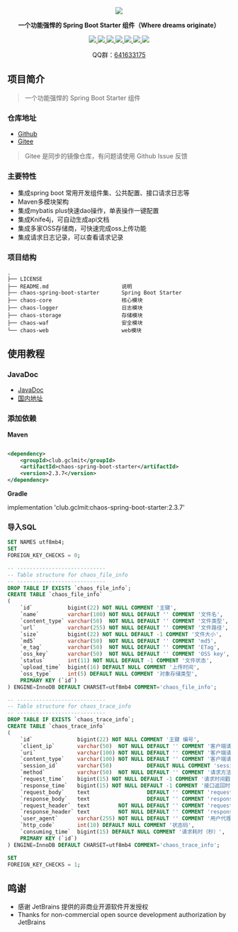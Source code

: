 <p align="center">
	<a href="https://github.com/gclm/chaos"><img src="https://cdn.jsdelivr.net/gh/gclm/images@master/20200414/1586827646660.png"></a>
</p>
<p align="center">
	<strong>一个功能强悍的 Spring Boot Starter 组件（Where dreams originate）</strong>
</p>
<p align="center">
	<a target="_blank" href="https://github.com/gclm/chaos/actions">
        <img src="https://github.com/gclm/chaos/actions/workflows/maven.yml/badge.svg" />
	</a>
    <a target="_blank" href="https://github.com/gclm/chaos/actions">
        <img src="https://github.com/gclm/chaos/actions/workflows/javadoc.yml/badge.svg" />
	</a>
    <a target="_blank" href="https://github.com/gclm/chaos/actions">
        <img src="https://github.com/gclm/chaos/actions/workflows/codeql-analysis.yml/badge.svg" />
	</a>
    <a href="https://www.codacy.com/gh/gclm/chaos/dashboard?utm_source=github.com&utm_medium=referral&utm_content=gclm/chaos&utm_campaign=Badge_Grade">
        <img src="https://app.codacy.com/project/badge/Grade/f1c25e46f1924c14a1d41f3718223402"/>
    </a>
    <a target="_blank" href="https://search.maven.org/search?q=g:%20club.gclmit%20AND%20a:%20chaos-spring-boot-starter">
        <img src="https://img.shields.io/maven-central/v/club.gclmit/chaos-spring-boot-starter.svg?label=Maven%20Central" />
	</a>
	<a target="_blank" href="https://github.com/gclm/chaos/blob/master/LICENSE/">
        <img src="https://img.shields.io/:license-Apache2-blue.svg" />
	</a>
	<a target="_blank" href="https://www.oracle.com/technetwork/java/javase/downloads/index.html">
		<img src="https://img.shields.io/badge/JDK-11+-green.svg" />
	</a>
</p>
<p align="center">
    QQ群：<a target="_blank" href="//shang.qq.com/wpa/qunwpa?idkey=4684b1c1194706adcc4ce7c9428935d31c0b2a86b51e96cb807fa30f94cebfde">641633175</a>
</p>

## 项目简介

> 一个功能强悍的 Spring Boot Starter 组件

### 仓库地址

- [Github](https://github.com/gclm/chaos.git)
- [Gitee](https://gitee.com/gclm/chaos)

> Gitee 是同步的镜像仓库，有问题请使用 Github Issue 反馈

### 主要特性

- 集成spring boot 常用开发组件集、公共配置、接口请求日志等
- Maven多模块架构
- 集成mybatis plus快速dao操作，单表操作一键配置
- 集成Knife4j，可自动生成api文档
- 集成多家OSS存储商，可快速完成oss上传功能
- 集成请求日志记录，可以查看请求记录

### 项目结构

```text
.
├── LICENSE
├── README.md                       说明
├── chaos-spring-boot-starter       Spring Boot Starter   
├── chaos-core                      核心模块
├── chaos-logger                    日志模块
├── chaos-storage                   存储模块
├── chaos-waf                       安全模块
└── chaos-web                       web模块
```

## 使用教程

### JavaDoc

- [JavaDoc](https://gclm.github.io/chaos/)
- [国内地址](https://gclm.gitee.io/chaos/)

### 添加依赖

**Maven**

```xml

<dependency>
    <groupId>club.gclmit</groupId>
    <artifactId>chaos-spring-boot-starter</artifactId>
    <version>2.3.7</version>
</dependency>
```

**Gradle**

implementation 'club.gclmit:chaos-spring-boot-starter:2.3.7'

### 导入SQL

```sql
SET NAMES utf8mb4;
SET
FOREIGN_KEY_CHECKS = 0;

-- ----------------------------
-- Table structure for chaos_file_info
-- ----------------------------
DROP TABLE IF EXISTS `chaos_file_info`;
CREATE TABLE `chaos_file_info`
(
    `id`           bigint(22) NOT NULL COMMENT '主键',
    `name`         varchar(100) NOT NULL DEFAULT '' COMMENT '文件名',
    `content_type` varchar(50)  NOT NULL DEFAULT '' COMMENT '文件类型',
    `url`          varchar(255) NOT NULL DEFAULT '' COMMENT '文件路径',
    `size`         bigint(22) NOT NULL DEFAULT -1 COMMENT '文件大小',
    `md5`          varchar(50)  NOT NULL DEFAULT '' COMMENT 'md5',
    `e_tag`        varchar(50)  NOT NULL DEFAULT '' COMMENT 'ETag',
    `oss_key`      varchar(50)  NOT NULL DEFAULT '' COMMENT 'OSS key',
    `status`       int(11) NOT NULL DEFAULT -1 COMMENT '文件状态',
    `upload_time`  bigint(16) DEFAULT NULL COMMENT '上传时间',
    `oss_type`     int(5) DEFAULT NULL COMMENT '对象存储类型',
    PRIMARY KEY (`id`)
) ENGINE=InnoDB DEFAULT CHARSET=utf8mb4 COMMENT='chaos_file_info';

-- ----------------------------
-- Table structure for chaos_trace_info
-- ----------------------------
DROP TABLE IF EXISTS `chaos_trace_info`;
CREATE TABLE `chaos_trace_info`
(
    `id`              bigint(22) NOT NULL COMMENT '主键 编号',
    `client_ip`       varchar(50)  NOT NULL DEFAULT '' COMMENT '客户端请求ip',
    `uri`             varchar(100) NOT NULL DEFAULT '' COMMENT '客户端请求的路径',
    `content_type`    varchar(100) NOT NULL DEFAULT '' COMMENT '客户端请求方式',
    `session_id`      varchar(50)           DEFAULT NULL COMMENT 'session ID',
    `method`          varchar(50)  NOT NULL DEFAULT '' COMMENT '请求方法类型: restful 风格',
    `request_time`    bigint(15) NOT NULL DEFAULT -1 COMMENT '请求时间戳（秒）',
    `response_time`   bigint(15) NOT NULL DEFAULT -1 COMMENT '接口返回时间',
    `request_body`    text                  DEFAULT '' COMMENT 'requestBody',
    `response_body`   text                  DEFAULT '' COMMENT 'responseBody',
    `request_header`  text         NOT NULL DEFAULT '' COMMENT 'request 请求头',
    `response_header` text         NOT NULL DEFAULT '' COMMENT 'response 响应头',
    `user_agent`      varchar(255) NOT NULL DEFAULT '' COMMENT '用户代理',
    `http_code`       int(10) DEFAULT NULL COMMENT '状态码',
    `consuming_time`  bigint(15) DEFAULT NULL COMMENT '请求耗时（秒）',
    PRIMARY KEY (`id`)
) ENGINE=InnoDB DEFAULT CHARSET=utf8mb4 COMMENT='chaos_trace_info';

SET
FOREIGN_KEY_CHECKS = 1;
```

## 鸣谢

- 感谢 JetBrains 提供的非商业开源软件开发授权
- Thanks for non-commercial open source development authorization by JetBrains
